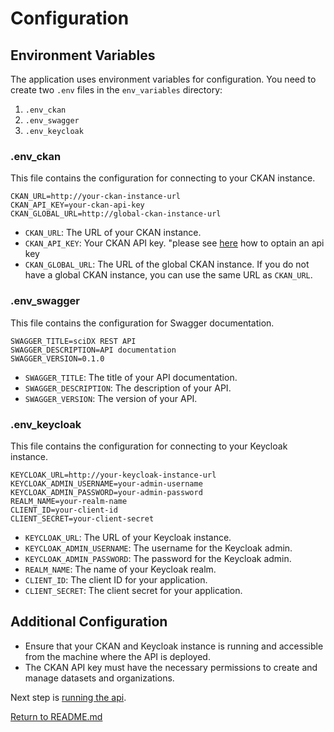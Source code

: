# Configuration

## Environment Variables

The application uses environment variables for configuration. You need to create two `.env` files in the `env_variables` directory:

1. `.env_ckan`
2. `.env_swagger`
3. `.env_keycloak`

### .env_ckan

This file contains the configuration for connecting to your CKAN instance.

```
CKAN_URL=http://your-ckan-instance-url
CKAN_API_KEY=your-ckan-api-key
CKAN_GLOBAL_URL=http://global-ckan-instance-url
```

- `CKAN_URL`: The URL of your CKAN instance.
- `CKAN_API_KEY`: Your CKAN API key. "please see [here](https://docs.ckan.org/en/2.10/api/index.html#authentication-and-api-tokens) how to optain an api key
- `CKAN_GLOBAL_URL`: The URL of the global CKAN instance. If you do not have a global CKAN instance, you can use the same URL as `CKAN_URL`.

### .env_swagger

This file contains the configuration for Swagger documentation.

```
SWAGGER_TITLE=sciDX REST API
SWAGGER_DESCRIPTION=API documentation
SWAGGER_VERSION=0.1.0
```

- `SWAGGER_TITLE`: The title of your API documentation.
- `SWAGGER_DESCRIPTION`: The description of your API.
- `SWAGGER_VERSION`: The version of your API.

### .env_keycloak

This file contains the configuration for connecting to your Keycloak instance.

```
KEYCLOAK_URL=http://your-keycloak-instance-url
KEYCLOAK_ADMIN_USERNAME=your-admin-username
KEYCLOAK_ADMIN_PASSWORD=your-admin-password
REALM_NAME=your-realm-name
CLIENT_ID=your-client-id
CLIENT_SECRET=your-client-secret
```

- `KEYCLOAK_URL`: The URL of your Keycloak instance.
- `KEYCLOAK_ADMIN_USERNAME`: The username for the Keycloak admin.
- `KEYCLOAK_ADMIN_PASSWORD`: The password for the Keycloak admin.
- `REALM_NAME`: The name of your Keycloak realm.
- `CLIENT_ID`: The client ID for your application.
- `CLIENT_SECRET`: The client secret for your application.


## Additional Configuration

- Ensure that your CKAN and Keycloak instance is running and accessible from the machine where the API is deployed.
- The CKAN API key must have the necessary permissions to create and manage datasets and organizations.

Next step is [running the api](../docs/usage.md).

[Return to README.md](../README.md)